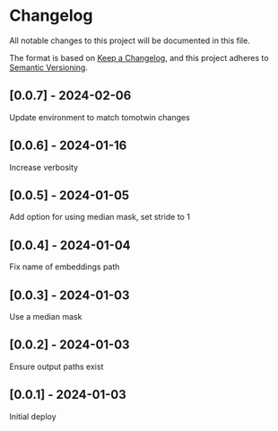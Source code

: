 # Changelog
All notable changes to this project will be documented in this file.

The format is based on [Keep a Changelog](https://keepachangelog.com/en/1.0.0/),
and this project adheres to [Semantic Versioning](https://semver.org/spec/v2.0.0.html).

## [0.0.7] - 2024-02-06
Update environment to match tomotwin changes

## [0.0.6] - 2024-01-16
Increase verbosity

## [0.0.5] - 2024-01-05
Add option for using median mask, set stride to 1

## [0.0.4] - 2024-01-04
Fix name of embeddings path

## [0.0.3] - 2024-01-03
Use a median mask

## [0.0.2] - 2024-01-03
Ensure output paths exist

## [0.0.1] - 2024-01-03
Initial deploy
